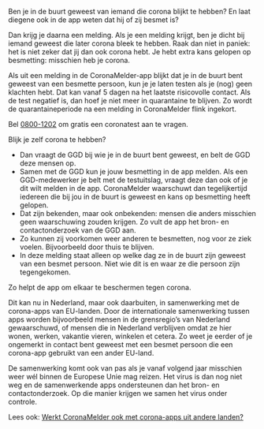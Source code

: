 Ben je in de buurt geweest van iemand die corona blijkt te hebben? En laat diegene ook in de app weten dat hij of zij besmet is?

Dan krijg je daarna een melding. Als je een melding krijgt, ben je dicht bij iemand geweest die later corona bleek te hebben. Raak dan niet in paniek: het is niet zeker dat jij dan ook corona hebt. Je hebt extra kans gelopen op besmetting: misschien heb je corona.

Als uit een melding in de CoronaMelder-app blijkt dat je in de buurt bent geweest van een besmette persoon, kun je je laten testen als je (nog) geen klachten hebt. Dat kan vanaf 5 dagen na het laatste risicovolle contact. Als de test negatief is, dan hoef je niet meer in quarantaine te blijven. Zo wordt de quarantaineperiode na een melding in CoronaMelder flink ingekort. 

Bel <a href="tel:08001202">0800-1202</a> om gratis een coronatest aan te vragen.

Blijk je zelf corona te hebben?

- Dan vraagt de GGD bij wie je in de buurt bent geweest, en belt de GGD deze mensen op.
- Samen met de GGD kun je jouw besmetting in de app melden. Als een GGD-medewerker je belt met de testuitslag, vraagt deze dan ook of je dit wilt melden in de app. CoronaMelder waarschuwt dan tegelijkertijd iedereen die bij jou in de buurt is geweest en kans op besmetting heeft gelopen.
- Dat zijn bekenden, maar ook onbekenden: mensen die anders misschien geen waarschuwing zouden krijgen. Zo vult de app het bron- en contactonderzoek van de GGD aan.
- Zo kunnen zij voorkomen weer anderen te besmetten, nog voor ze ziek voelen. Bijvoorbeeld door thuis te blijven.
- In deze melding staat alleen op welke dag ze in de buurt zijn geweest van een besmet persoon. Niet wie dit is en waar ze die persoon zijn tegengekomen.

Zo helpt de app om elkaar te beschermen tegen corona.

Dit kan nu in Nederland, maar ook daarbuiten, in samenwerking met de corona-apps van EU-landen. Door de internationale samenwerking tussen apps worden bijvoorbeeld mensen in de grensregio’s van Nederland gewaarschuwd, of mensen die in Nederland verblijven omdat ze hier wonen, werken, vakantie vieren, winkelen et cetera. Zo weet je eerder of je ongemerkt in contact bent geweest met een besmet persoon die een corona-app gebruikt van een ander EU-land. 

De samenwerking komt ook van pas als je vanaf volgend jaar misschien weer wél binnen de Europese Unie mag reizen. Het virus is dan nog niet weg en de samenwerkende apps ondersteunen dan het bron- en contactonderzoek. Op die manier krijgen we samen het virus onder controle. 

Lees ook: [Werkt CoronaMelder ook met corona-apps uit andere landen?](/nl/faq/37-werkt-coronamelder-ook-met-corona-apps-uit-andere-landen)

